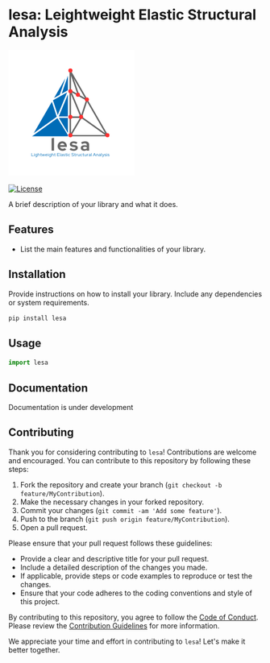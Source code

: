 # lesa: Leightweight Elastic Structural Analysis

![lesa](/assets/Lisa.png "lesa: Lightweight Elastic Structural Analysis")

[![License](https://img.shields.io/badge/License-MIT-blue.svg)](https://opensource.org/licenses/MIT)

A brief description of your library and what it does.

## Features

- List the main features and functionalities of your library.

## Installation

Provide instructions on how to install your library. Include any dependencies or system requirements.

```bash
pip install lesa
```

## Usage
```python
import lesa
```

## Documentation
Documentation is under development

## Contributing

Thank you for considering contributing to `lesa`! Contributions are welcome and encouraged. You can contribute to this repository by following these steps:

1. Fork the repository and create your branch (`git checkout -b feature/MyContribution`).
2. Make the necessary changes in your forked repository.
3. Commit your changes (`git commit -am 'Add some feature'`).
4. Push to the branch (`git push origin feature/MyContribution`).
5. Open a pull request.

Please ensure that your pull request follows these guidelines:

- Provide a clear and descriptive title for your pull request.
- Include a detailed description of the changes you made.
- If applicable, provide steps or code examples to reproduce or test the changes.
- Ensure that your code adheres to the coding conventions and style of this project.

By contributing to this repository, you agree to follow the [Code of Conduct](CODE_OF_CONDUCT.md). Please review the [Contribution Guidelines](CONTRIBUTING.md) for more information.

We appreciate your time and effort in contributing to `lesa`! Let's make it better together.


